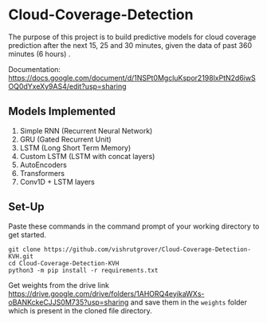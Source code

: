 # Cloud-Coverage-Detection
The purpose of this project is to build predictive models for cloud coverage prediction after the next 15, 25 and 30 minutes, given the data of past 360 minutes (6 hours) .

Documentation: https://docs.google.com/document/d/1NSPt0MgcluKspor2198lxPtN2d6iwSOQ0dYxeXy9AS4/edit?usp=sharing
<br>

## Models Implemented
1) Simple RNN (Recurrent Neural Network)
2)  GRU (Gated Recurrent Unit)
3) LSTM (Long Short Term Memory)
4) Custom LSTM (LSTM with concat layers)
5) AutoEncoders
6) Transformers
7) Conv1D + LSTM layers

## Set-Up
Paste these commands in the command prompt of your working directory to get started.
~~~
git clone https://github.com/vishrutgrover/Cloud-Coverage-Detection-KVH.git
cd Cloud-Coverage-Detection-KVH
python3 -m pip install -r requirements.txt
~~~
Get weights from the drive link https://drive.google.com/drive/folders/1AHORQ4eyikaWXs-oBANKckeCJJS0M735?usp=sharing and save them in the ```weights``` folder which is present in the cloned file directory.
